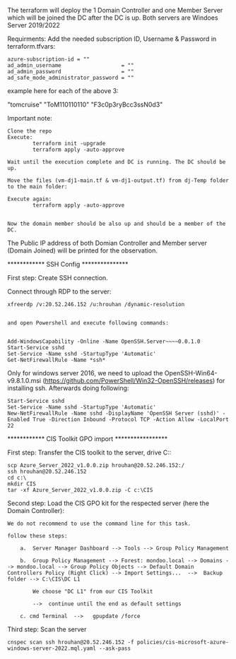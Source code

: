 
The terraform will deploy the 1 Domain Controller and one Member Server which will be joined the DC after the DC is up. Both servers are Windoes Server 2019/2022

Requirments:  Add the needed subscription ID, Username & Password in terraform.tfvars:

    
    azure-subscription-id = ""
    ad_admin_username                   = ""
    ad_admin_password                   = ""
    ad_safe_mode_administrator_password = ""

example here for each of the above 3:

"tomcruise"
"ToM110110110"
"F3c0p3ryBcc3ssN0d3"

Important note:

    Clone the repo
    Execute:
            terraform init -upgrade
            terraform apply -auto-approve

    Wait until the execution complete and DC is running. The DC should be up. 

    Move the files (vm-dj1-main.tf & vm-dj1-output.tf) from dj-Temp folder to the main folder:

    Execute again:
            terraform apply -auto-approve


    Now the domain member should be also up and should be a member of the DC. 




The Public IP address of both Domian Controller and Member server (Domain Joined) will be printed for the observation.


************   SSH Config ***************

First step: Create SSH connection. 


Connect through RDP to the server:

    xfreerdp /v:20.52.246.152 /u:hrouhan /dynamic-resolution

    
    and open Powershell and execute following commands:

    
    Add-WindowsCapability -Online -Name OpenSSH.Server~~~~0.0.1.0
    Start-Service sshd
    Set-Service -Name sshd -StartupType 'Automatic'
    Get-NetFirewallRule -Name *ssh*
  

Only for windows server 2016, we need to upload the OpenSSH-Win64-v9.8.1.0.msi (https://github.com/PowerShell/Win32-OpenSSH/releases) for installing ssh. Afterwards doing following:

    Start-Service sshd
    Set-Service -Name sshd -StartupType 'Automatic'
    New-NetFirewallRule -Name sshd -DisplayName 'OpenSSH Server (sshd)' -Enabled True -Direction Inbound -Protocol TCP -Action Allow -LocalPort 22


************ CIS Toolkit GPO import *****************

First step:  Transfer the CIS toolkit to the server, drive C::

    scp Azure_Server_2022_v1.0.0.zip hrouhan@20.52.246.152:/
    ssh hrouhan@20.52.246.152 
    cd c:\
    mkdir CIS
    tar -xf Azure_Server_2022_v1.0.0.zip -C c:\CIS



Second step:   Load the CIS GPO kit for the respected server (here the Domain Controller):

    We do not recommend to use the command line for this task. 

    follow these steps:

        a.  Server Manager Dashboard --> Tools --> Group Policy Management

        b.  Group Policy Management --> Forest: mondoo.local --> Domains --> mondoo.local --> Group Policy Objects --> Default Domain Controllers Policy (Right Click) --> Import Settings...  -->  Backup folder --> C:\CIS\DC L1

            We choose "DC L1" from our CIS Toolkit 

            -->  continue until the end as default settings

        c. cmd Terminal  -->   gpupdate /force



Third step:   Scan the server


    cnspec scan ssh hrouhan@20.52.246.152 -f policies/cis-microsoft-azure-windows-server-2022.mql.yaml --ask-pass